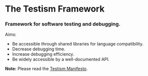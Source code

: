 # The Testism Framework

### Framework for software testing and debugging.

Aims:
  - Be accessible through shared libraries for language compatibility.
  - Decrease debugging time.
  - Increase debugging efficiency.
  - Be widely accessible by a well-documented API.

__Note:__ Please read the [Testism Manifesto](TheTestismManifesto.md).
